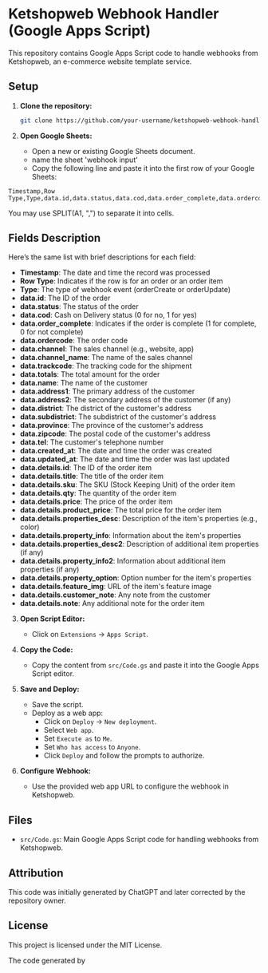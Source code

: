 # Ketshopweb Webhook Handler (Google Apps Script)

This repository contains Google Apps Script code to handle webhooks from Ketshopweb, an e-commerce website template service.

## Setup

1. **Clone the repository:**

   ```bash
   git clone https://github.com/your-username/ketshopweb-webhook-handler.git

   ```

2. **Open Google Sheets:**

   - Open a new or existing Google Sheets document.
   - name the sheet 'webhook input'
   - Copy the following line and paste it into the first row of your Google Sheets:

```text
Timestamp,Row Type,Type,data.id,data.status,data.cod,data.order_complete,data.ordercode,data.channel,data.channel_name,data.trackcode,data.totals,data.name,data.address1,data.address2,data.district,data.subdistrict,data.province,data.zipcode,data.tel,data.created_at,data.updated_at,data.details.id,data.details.title,data.details.sku,data.details.qty,data.details.price,data.details.product_price,data.details.properties_desc,data.details.property_info,data.details.properties_desc2,data.details.property_info2,data.details.property_option,data.details.feature_img,data.details.customer_note,data.details.note
```

You may use SPLIT(A1, ",") to separate it into cells.

## Fields Description

Here’s the same list with brief descriptions for each field:

- **Timestamp**: The date and time the record was processed
- **Row Type**: Indicates if the row is for an order or an order item
- **Type**: The type of webhook event (orderCreate or orderUpdate)
- **data.id**: The ID of the order
- **data.status**: The status of the order
- **data.cod**: Cash on Delivery status (0 for no, 1 for yes)
- **data.order_complete**: Indicates if the order is complete (1 for complete, 0 for not complete)
- **data.ordercode**: The order code
- **data.channel**: The sales channel (e.g., website, app)
- **data.channel_name**: The name of the sales channel
- **data.trackcode**: The tracking code for the shipment
- **data.totals**: The total amount for the order
- **data.name**: The name of the customer
- **data.address1**: The primary address of the customer
- **data.address2**: The secondary address of the customer (if any)
- **data.district**: The district of the customer's address
- **data.subdistrict**: The subdistrict of the customer's address
- **data.province**: The province of the customer's address
- **data.zipcode**: The postal code of the customer's address
- **data.tel**: The customer's telephone number
- **data.created_at**: The date and time the order was created
- **data.updated_at**: The date and time the order was last updated
- **data.details.id**: The ID of the order item
- **data.details.title**: The title of the order item
- **data.details.sku**: The SKU (Stock Keeping Unit) of the order item
- **data.details.qty**: The quantity of the order item
- **data.details.price**: The price of the order item
- **data.details.product_price**: The total price for the order item
- **data.details.properties_desc**: Description of the item's properties (e.g., color)
- **data.details.property_info**: Information about the item's properties
- **data.details.properties_desc2**: Description of additional item properties (if any)
- **data.details.property_info2**: Information about additional item properties (if any)
- **data.details.property_option**: Option number for the item's properties
- **data.details.feature_img**: URL of the item's feature image
- **data.details.customer_note**: Any note from the customer
- **data.details.note**: Any additional note for the order item

3. **Open Script Editor:**

   - Click on `Extensions` -> `Apps Script`.

4. **Copy the Code:**

   - Copy the content from `src/Code.gs` and paste it into the Google Apps Script editor.

5. **Save and Deploy:**

   - Save the script.
   - Deploy as a web app:
     - Click on `Deploy` -> `New deployment`.
     - Select `Web app`.
     - Set `Execute as` to `Me`.
     - Set `Who has access` to `Anyone`.
     - Click `Deploy` and follow the prompts to authorize.

6. **Configure Webhook:**
   - Use the provided web app URL to configure the webhook in Ketshopweb.

## Files

- `src/Code.gs`: Main Google Apps Script code for handling webhooks from Ketshopweb.

## Attribution

This code was initially generated by ChatGPT and later corrected by the repository owner.

## License

This project is licensed under the MIT License.

The code generated by
